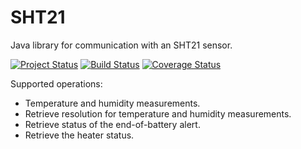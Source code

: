 # SHT21
Java library for communication with an SHT21 sensor.

[![Project Status](http://stillmaintained.com/stefanfreitag/SHT21.png)](https://stillmaintained.com/stefanfreitag/SHT21)
[![Build Status](https://travis-ci.org/stefanfreitag/SHT21.svg?branch=master)](https://travis-ci.org/stefanfreitag/SHT21)
[![Coverage Status](https://coveralls.io/repos/stefanfreitag/SHT21/badge.svg)](https://coveralls.io/r/stefanfreitag/SHT21)

Supported operations:

 * Temperature and humidity measurements.                                    
 * Retrieve resolution for temperature and humidity measurements. 
 * Retrieve status of the end-of-battery alert.
 * Retrieve the heater status.

